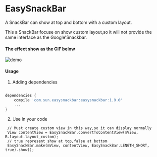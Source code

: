 # EasySnackBar
A SnackBar can show at top and bottom with a custom layout.

This a SnackBar focuse on show custom layout,so it will not provide the same interface as the Google'Snackbar.

#### The effect show as the GIF below

![demo](https://github.com/SunJenry/EasySnackBar/blob/master/cq382-3pv13.gif)


#### Usage

1. Adding dependencies 
``` gradle

dependencies {
    compile 'com.sun.easysnackbar:easysnackbar:1.0.0'
    ...
}
```

2. Use in your code
```
 // Must create custom view in this way,so it can display normally
 View contentView = EasySnackBar.convertToContentView(mView, R.layout.layout_custom);
 // true represent show at top,false at bottom
 EasySnackBar.make(mView, contentView, EasySnackBar.LENGTH_SHORT, true).show();
```
